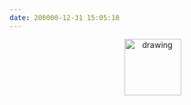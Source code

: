 ```yaml
---
date: 200000-12-31 15:05:10
---
```

<center><img src="https://612901.github.io/tp/cover03.jpg" alt="drawing" width="100"/><center>
